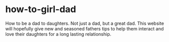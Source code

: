 # how-to-girl-dad
How to be a dad to daughters.  Not just a dad, but a great dad.  This website will hopefully give new and seasoned fathers tips to help them interact and love their daughters for a long lasting relationship.
